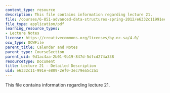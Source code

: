 ```yaml
---
content_type: resource
description: This file contains information regarding lecture 21.
file: /courses/6-851-advanced-data-structures-spring-2012/e6332c11991ee8092ef03ec79ea5c2a1_MIT6_851S12_Lecture21.pdf
file_type: application/pdf
learning_resource_types:
- Lecture Notes
license: https://creativecommons.org/licenses/by-nc-sa/4.0/
ocw_type: OCWFile
parent_title: Calendar and Notes
parent_type: CourseSection
parent_uid: 9d1ac4aa-2b01-9b19-847d-5dfcd274a338
resourcetype: Document
title: Lecture 21 - Detailed Description
uid: e6332c11-991e-e809-2ef0-3ec79ea5c2a1
---
```

This file contains information regarding lecture 21.